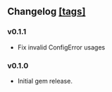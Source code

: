 ## Changelog [[tags]](https://github.com/cosmo0920/fluent-plugin-parser-protobuf/tags)

### v0.1.1
- Fix invalid ConfigError usages

### v0.1.0
- Initial gem release.
